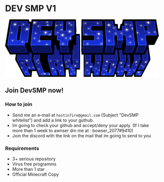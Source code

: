 # DEV SMP V1

![Image](/title.png)

## Join DevSMP now!

### How to join

- Send me an e-mail at ```hostinfire@gmail.com``` (Subject "DevSMP whitelist") and add a link to your guthub.
- Im going to check your github and accept/deny your apply. (If I take more than 1 week to awnser dm me at : bowser_2077#9410)
- Join the discord with the link on the mail that im going to send to you

### Requirements

- 3+ serious repository
- Virus free programms
- More than 1 star
- Official Minecraft Copy
